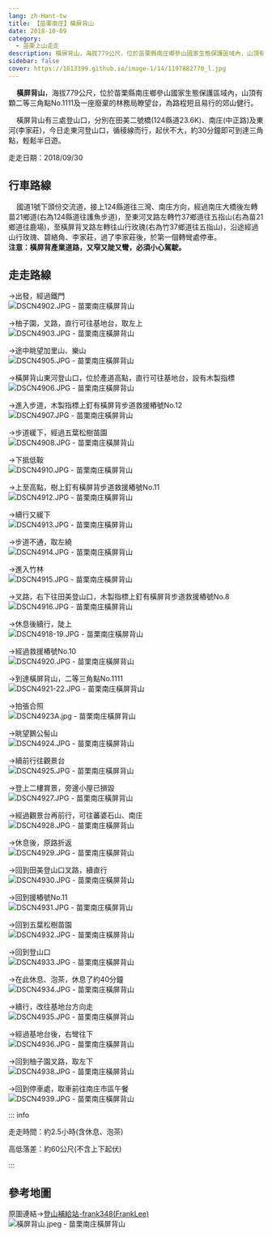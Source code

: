 ```yaml
---
lang: zh-Hant-tw
title: 【苗栗南庄】橫屏背山
date: 2018-10-09
category: 
  - 苗栗上山走走
description: 橫屏背山，海拔779公尺，位於苗栗縣南庄鄉參山國家生態保護區域內，山頂有顆二等三角點No.1111及一座廢棄的林務局瞭望台，為路程短且易行的郊山健行。 橫屏背山有三處登山口，分別在田美二號橋(124縣道23.6K)、南庄(中正路)及東河(李家莊)，今日走東河登山口，循稜線而行，起伏不大，約30分鐘即可到達三角點，輕鬆半日遊。
sidebar: false
cover: https://1013399.github.io/image-1/14/1197882770_l.jpg
---
```


    **橫屏背山**，海拔779公尺，位於苗栗縣南庄鄉參山國家生態保護區域內，山頂有顆二等三角點No.1111及一座廢棄的林務局瞭望台，為路程短且易行的郊山健行。  

    橫屏背山有三處登山口，分別在田美二號橋(124縣道23.6K)、南庄(中正路)及東河(李家莊)，今日走東河登山口，循稜線而行，起伏不大，約30分鐘即可到達三角點，輕鬆半日遊。

<!-- more -->

走走日期：2018/09/30

## 行車路線  
    國道1號下頭份交流道，接上124縣道往三灣、南庄方向，經過南庄大橋後左轉苗21鄉道(右為124縣道往護魚步道)，至東河叉路左轉竹37鄉道往五指山(右為苗21鄉道往鹿場)，至橫屏背叉路左轉往山行玫瑰(右為竹37鄉道往五指山)，沿途經過山行玫瑰、碧絡角、李家莊，過了李家莊後，於第一個轉彎處停車。  
**注意：橫屏背產業道路，又窄又陡又彎，必須小心駕駛。**

## 走走路線  
→出發，經過鐵門  
![DSCN4902.JPG - 苗栗南庄橫屏背山](https://1013399.github.io/image-1/14/1197881697_l.jpg)

→柚子園，叉路，直行可往基地台，取左上  
![DSCN4903.JPG - 苗栗南庄橫屏背山](https://1013399.github.io/image-1/14/1197882871_l.jpg)

→途中眺望加里山、樂山  
![DSCN4905.JPG - 苗栗南庄橫屏背山](https://1013399.github.io/image-1/14/1197882770_l.jpg)

→橫屏背山東河登山口，位於產道高點，直行可往基地台，設有木製指標  
![DSCN4906.JPG - 苗栗南庄橫屏背山](https://1013399.github.io/image-1/14/1197882669_l.jpg)

→進入步道，木製指標上釘有橫屏背步道救援樁號No.12  
![DSCN4907.JPG - 苗栗南庄橫屏背山](https://1013399.github.io/image-1/14/1197883167_l.jpg)

→步道緩下，經過五葉松樹苗園  
![DSCN4908.JPG - 苗栗南庄橫屏背山](https://1013399.github.io/image-1/14/1197883069_l.jpg)

→下抵低鞍  
![DSCN4910.JPG - 苗栗南庄橫屏背山](https://1013399.github.io/image-1/14/1197883070_l.jpg)

→上至高點，樹上釘有橫屏背步道救援樁號No.11  
![DSCN4912.JPG - 苗栗南庄橫屏背山](https://1013399.github.io/image-1/14/1197881995_l.jpg)

→續行又緩下  
![DSCN4913.JPG - 苗栗南庄橫屏背山](https://1013399.github.io/image-1/14/1197882671_l.jpg)

→步道不通，取左繞  
![DSCN4914.JPG - 苗栗南庄橫屏背山](https://1013399.github.io/image-1/14/1197882568_l.jpg)

→進入竹林  
![DSCN4915.JPG - 苗栗南庄橫屏背山](https://1013399.github.io/image-1/14/1197881996_l.jpg)

→叉路，右下往田美登山口，木製指標上釘有橫屏背步道救援樁號No.8  
![DSCN4916.JPG - 苗栗南庄橫屏背山](https://1013399.github.io/image-1/14/1197882873_l.jpg)

→休息後續行，陡上  
![DSCN4918-19.JPG - 苗栗南庄橫屏背山](https://1013399.github.io/image-1/14/1197882672_l.jpg)

→經過救援樁號No.10  
![DSCN4920.JPG - 苗栗南庄橫屏背山](https://1013399.github.io/image-1/14/1197883071_l.jpg)

→到達橫屏背山，二等三角點No.1111  
![DSCN4921-22.JPG - 苗栗南庄橫屏背山](https://1013399.github.io/image-1/14/1197882569_l.jpg)

→拍張合照  
![DSCN4923A.jpg - 苗栗南庄橫屏背山](https://1013399.github.io/image-1/14/1197881698_l.jpg)

→眺望鵝公髻山  
![DSCN4924.JPG - 苗栗南庄橫屏背山](https://1013399.github.io/image-1/14/1197882188_l.jpg)

→續前行往觀景台  
![DSCN4925.JPG - 苗栗南庄橫屏背山](https://1013399.github.io/image-1/14/1197883072_l.jpg)

→登上二樓賞景，旁邊小屋已損毀  
![DSCN4927.JPG - 苗栗南庄橫屏背山](https://1013399.github.io/image-1/14/1197881998_l.jpg)

→經過觀景台再前行，可往蕃婆石山、南庄  
![DSCN4928.JPG - 苗栗南庄橫屏背山](https://1013399.github.io/image-1/14/1197882189_l.jpg)

→休息後，原路折返  
![DSCN4929.JPG - 苗栗南庄橫屏背山](https://1013399.github.io/image-1/14/1197882771_l.jpg)

→回到田美登山口叉路，續直行  
![DSCN4930.JPG - 苗栗南庄橫屏背山](https://1013399.github.io/image-1/14/1197881999_l.jpg)

→回到援樁號No.11  
![DSCN4931.JPG - 苗栗南庄橫屏背山](https://1013399.github.io/image-1/14/1197883169_l.jpg)

→回到五葉松樹苗園  
![DSCN4932.JPG - 苗栗南庄橫屏背山](https://1013399.github.io/image-1/14/1197881699_l.jpg)

→回到登山口  
![DSCN4933.JPG - 苗栗南庄橫屏背山](https://1013399.github.io/image-1/14/1197882674_l.jpg)

→在此休息、泡茶，休息了約40分鐘  
![DSCN4934.JPG - 苗栗南庄橫屏背山](https://1013399.github.io/image-1/14/1197882570_l.jpg)

→續行，改往基地台方向走  
![DSCN4935.JPG - 苗栗南庄橫屏背山](https://1013399.github.io/image-1/14/1197882772_l.jpg)

→經過基地台後，右彎往下  
![DSCN4936.JPG - 苗栗南庄橫屏背山](https://1013399.github.io/image-1/14/1197882190_l.jpg)

→回到柚子園叉路，取左下  
![DSCN4938.JPG - 苗栗南庄橫屏背山](https://1013399.github.io/image-1/14/1197881702_l.jpg)

→回到停車處，取車前往南庄市區午餐  
![DSCN4939.JPG - 苗栗南庄橫屏背山](https://1013399.github.io/image-1/14/1197882191_l.jpg)

::: info

走走時間：約2.5小時(含休息、泡茶)

高低落差：約60公尺(不含上下起伏)

:::

## 參考地圖
原圖連結→[登山補給站-frank348(FrankLee)](https://www.keepon.com.tw/thread-2ab90cfe-bd03-e611-80c2-901b0e54a4e6.html)  
![橫屏背山.jpeg - 苗栗南庄橫屏背山](https://1013399.github.io/image-1/14/1197882000_l.jpg)